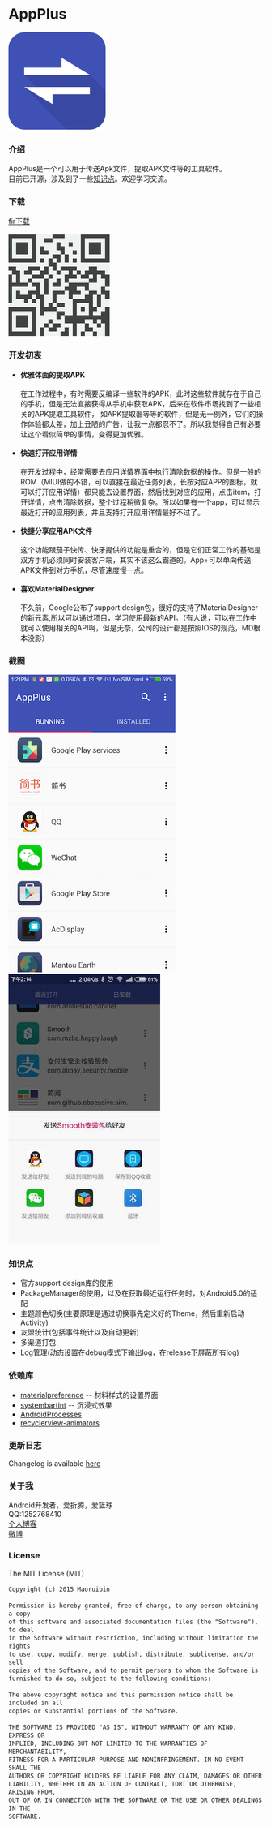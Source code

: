 # AppPlus #
![icon](/app/src/main/res/mipmap-xxxhdpi/ic_launcher.png "")
### 介绍 ###
AppPlus是一个可以用于传送Apk文件，提取APK文件等的工具软件。<br>
目前已开源，涉及到了一些[知识点](#jump)。欢迎学习交流。

### 下载 ###

[fir下载](http://fir.im/appplus)<br>
<br>
![扫码下载](/art/download.png "扫码下载")


### 开发初衷 ###

* <b>优雅体面的提取APK</b><br><br>在工作过程中，有时需要反编译一些软件的APK，此时这些软件就存在于自己的手机，但是无法直接获得从手机中获取APK，后来在软件市场找到了一些相关的APK提取工具软件，
如APK提取器等等的软件，但是无一例外，它们的操作体验都太差，加上丑陋的广告，让我一点都忍不了。所以我觉得自己有必要让这个看似简单的事情，变得更加优雅。<br><br>
* <b>快速打开应用详情</b><br><br>在开发过程中，经常需要去应用详情界面中执行清除数据的操作。但是一般的ROM（MIUI做的不错，可以直接在最近任务列表，长按对应APP的图标，就可以打开应用详情）都只能去设置界面，然后找到对应的应用，点击item，打开详情，点击清除数据，整个过程稍微复杂。所以如果有一个app，可以显示最近打开的应用列表，并且支持打开应用详情最好不过了。<br><br>
* <b>快捷分享应用APK文件</b><br><br>这个功能跟茄子快传、快牙提供的功能是重合的，但是它们正常工作的基础是双方手机必须同时安装客户端，其实不该这么霸道的。App+可以单向传送APK文件到对方手机，尽管速度慢一点。<br><br>
* <b>喜欢MaterialDesigner</b><br><br>不久前，Google公布了support:design包，很好的支持了MaterialDesigner的新元素,所以可以通过项目，学习使用最新的API。（有人说，可以在工作中就可以使用相关的API啊，但是无奈，公司的设计都是按照IOS的规范，MD根本没影）

### 截图 ###

![index](/art/index.png "")
![send](/art/send.jpg "")

### <a name="jump">知识点</a> ###
* 官方support design库的使用
* PackageManager的使用，以及在获取最近运行任务时，对Android5.0的适配
* 主题颜色切换(主要原理是通过切换事先定义好的Theme，然后重新启动Activity)
* 友盟统计(包括事件统计以及自动更新)
* 多渠道打包
* Log管理(动态设置在debug模式下输出log，在release下屏蔽所有log)

### 依赖库 ###
* [materialpreference](https://github.com/jenzz/Android-MaterialPreference) -- 材料样式的设置界面
* [systembartint](https://github.com/jgilfelt/SystemBarTint) -- 沉浸式效果
* [AndroidProcesses](https://github.com/jaredrummler/AndroidProcesses)
* [recyclerview-animators](https://github.com/wasabeef/recyclerview-animators)

### 更新日志 ###
Changelog is available [here](/doc/Changelog.md)

### 关于我 ###
Android开发者，爱折腾，爱篮球
<br>QQ:1252768410
<br>[个人博客](https://www.gudong.name/)
<br>[微博](http://weibo.com/u/1874136301)

### License ###

   The MIT License (MIT)

    Copyright (c) 2015 Maoruibin

    Permission is hereby granted, free of charge, to any person obtaining a copy
    of this software and associated documentation files (the "Software"), to deal
    in the Software without restriction, including without limitation the rights
    to use, copy, modify, merge, publish, distribute, sublicense, and/or sell
    copies of the Software, and to permit persons to whom the Software is
    furnished to do so, subject to the following conditions:

    The above copyright notice and this permission notice shall be included in all
    copies or substantial portions of the Software.

    THE SOFTWARE IS PROVIDED "AS IS", WITHOUT WARRANTY OF ANY KIND, EXPRESS OR
    IMPLIED, INCLUDING BUT NOT LIMITED TO THE WARRANTIES OF MERCHANTABILITY,
    FITNESS FOR A PARTICULAR PURPOSE AND NONINFRINGEMENT. IN NO EVENT SHALL THE
    AUTHORS OR COPYRIGHT HOLDERS BE LIABLE FOR ANY CLAIM, DAMAGES OR OTHER
    LIABILITY, WHETHER IN AN ACTION OF CONTRACT, TORT OR OTHERWISE, ARISING FROM,
    OUT OF OR IN CONNECTION WITH THE SOFTWARE OR THE USE OR OTHER DEALINGS IN THE
    SOFTWARE.